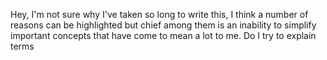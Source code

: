 Hey, I'm not sure why I've taken so long to write this, I think a number of reasons can be highlighted but chief among them is an inability to simplify important concepts that have come to mean a lot to me. Do I try to explain terms 